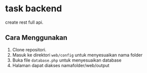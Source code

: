 # task backend

create rest full api.

## Cara Menggunakan

1. Clone repositori.
2. Masuk ke direktori `web/config` untuk menyesuaikan nama folder
3. Buka file `database.php`  untuk menyesuaikan database
4. Halaman dapat diakses namafolder/web/output
